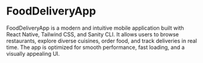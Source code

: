 # FoodDeliveryApp
FoodDeliveryApp is a modern and intuitive mobile application built with React Native, Tailwind CSS, and Sanity CLI. It allows users to browse restaurants, explore diverse cuisines, order food, and track deliveries in real time. The app is optimized for smooth performance, fast loading, and a visually appealing UI.
